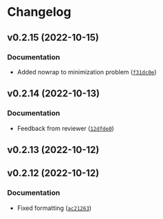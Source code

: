 # Changelog

<!--next-version-placeholder-->

## v0.2.15 (2022-10-15)
### Documentation
* Added nowrap to minimization problem ([`f31dc0e`](https://github.com/stinefm/relsad/commit/f31dc0e625b12ac56fe2c8ce73f35b4f55e11455))

## v0.2.14 (2022-10-13)
### Documentation
* Feedback from reviewer ([`12dfde0`](https://github.com/stinefm/relsad/commit/12dfde046787ef751fa88308a360b0d29bf8164f))

## v0.2.13 (2022-10-12)


## v0.2.12 (2022-10-12)
### Documentation
* Fixed formatting ([`ac21263`](https://github.com/stinefm/relsad/commit/ac21263f527f1c571ea636224585c625e76d2cea))
